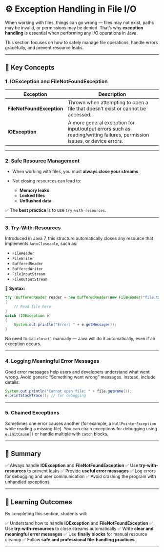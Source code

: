 # ⚙️ Exception Handling in File I/O

When working with files, things can go wrong — files may not exist, paths may be invalid, or permissions may be denied.
That’s why **exception handling** is essential when performing any I/O operations in Java.

This section focuses on how to safely manage file operations, handle errors gracefully, and prevent resource leaks.

---

## 🔑 Key Concepts

### **1. IOException and FileNotFoundException**

| Exception                 | Description                                                                                                             |
|---------------------------|-------------------------------------------------------------------------------------------------------------------------|
| **FileNotFoundException** | Thrown when attempting to open a file that doesn’t exist or cannot be accessed.                                         |
| **IOException**           | A more general exception for input/output errors such as reading/writing failures, permission issues, or device errors. |

---

### **2. Safe Resource Management**

* When working with files, you must **always close your streams**.
* Not closing resources can lead to:

    * **Memory leaks**
    * **Locked files**
    * **Unflushed data**

✅ The **best practice** is to use `try-with-resources`.

---

### **3. Try-With-Resources**

Introduced in Java 7, this structure automatically closes any resource that implements `AutoCloseable`, such as:

* `FileReader`
* `FileWriter`
* `BufferedReader`
* `BufferedWriter`
* `FileInputStream`
* `FileOutputStream`

📘 **Syntax:**

```java
try (BufferedReader reader = new BufferedReader(new FileReader("file.txt"))) 
{
    // Read file here
} 
catch (IOException e) 
{
    System.out.println("Error: " + e.getMessage());
}
```

No need to call `close()` manually — Java will do it automatically, even if an exception occurs.

---

### **4. Logging Meaningful Error Messages**

Good error messages help users and developers understand what went wrong.
Avoid generic “Something went wrong” messages. Instead, include details:

```java
System.out.println("Cannot open file: " + file.getName());
e.printStackTrace(); // for debugging
```

---

### **5. Chained Exceptions**

Sometimes one error causes another (for example, a `NullPointerException` while reading a missing file).
You can chain exceptions for debugging using `e.initCause()` or handle multiple with `catch` blocks.

---

## 🧠 Summary

✅ Always handle **IOException** and **FileNotFoundException**
✅ Use **try-with-resources** to prevent leaks
✅ Provide **useful error messages**
✅ Log errors for debugging and user communication
✅ Avoid crashing the program with unhandled exceptions

---

## 🧩 Learning Outcomes

By completing this section, students will:

✅ Understand how to handle **IOException** and **FileNotFoundException**
✅ Use **try-with-resources** to close streams automatically
✅ Write **clear and meaningful error messages**
✅ Use **finally blocks** for manual resource cleanup
✅ Follow **safe and professional file-handling practices**

---


